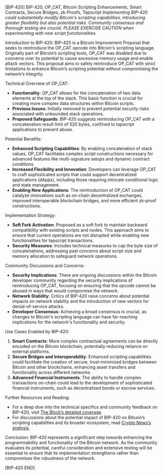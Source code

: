[BIP-420]
BIP-420, OP_CAT, Bitcoin Scripting Enhancements, Smart Contracts, Secure Bridges, zk-Proofs, Tapscript
*Implementing BIP-420 could substantially modify Bitcoin's scripting capabilities, introducing greater flexibility but also potential risks. Community consensus and thorough testing are crucial. PLEASE EXERCISE CAUTION when experimenting with new script functionalities.*

Introduction to BIP-420:
BIP-420 is a Bitcoin Improvement Proposal that seeks to reintroduce the OP_CAT opcode into Bitcoin's scripting language. Originally part of Bitcoin’s scripting tools, OP_CAT was disabled due to concerns over its potential to cause excessive memory usage and enable attack vectors. This proposal aims to safely reintroduce OP_CAT with strict limitations to enhance Bitcoin’s scripting potential without compromising the network’s integrity.

Technical Overview of OP_CAT:
- **Functionality**: OP_CAT allows for the concatenation of two data elements at the top of the stack. This basic function is crucial for creating more complex data structures within Bitcoin scripts.
- **Previous Issues**: Initially removed to prevent potential security risks associated with unbounded stack operations.
- **Proposed Safeguards**: BIP-420 suggests reintroducing OP_CAT with a concatenation result limit of 520 bytes, confined to tapscript applications to prevent abuse.

Potential Benefits:
- **Enhanced Scripting Capabilities**: By enabling concatenation of stack values, OP_CAT facilitates complex script constructions necessary for advanced features like multi-signature setups and dynamic contract conditions.
- **Increased Flexibility and Innovation**: Developers can leverage OP_CAT to craft sophisticated scripts that could support decentralized applications (dApps), including those requiring intricate conditional logic and state management.
- **Enabling New Applications**: The reintroduction of OP_CAT could catalyze innovations such as on-chain decentralized exchanges, improved interoperable blockchain bridges, and more efficient zk-proof constructions.

Implementation Strategy:
- **Soft Fork Activation**: Proposed as a soft fork to maintain backward compatibility with existing scripts and nodes. This approach aims to ensure that current operations are not disrupted while enabling new functionalities for tapscript transactions.
- **Security Measures**: Includes technical measures to cap the byte size of concatenations, addressing past concerns about script size and memory allocation to safeguard network operations.

Community Discussions and Concerns:
- **Security Implications**: There are ongoing discussions within the Bitcoin developer community regarding the security implications of reintroducing OP_CAT, focusing on ensuring that the opcode cannot be abused in ways that would compromise the network.
- **Network Stability**: Critics of BIP-420 raise concerns about potential impacts on network stability and the introduction of new vectors for denial-of-service attacks.
- **Developer Consensus**: Achieving a broad consensus is crucial, as changes to Bitcoin's scripting language can have far-reaching implications for the network's functionality and security.

Use Cases Enabled by BIP-420:
1. **Smart Contracts**: More complex contractual agreements can be directly encoded on the Bitcoin blockchain, potentially reducing reliance on external platforms.
2. **Secure Bridges and Interoperability**: Enhanced scripting capabilities could facilitate the creation of secure, trust-minimized bridges between Bitcoin and other blockchains, enhancing asset transfers and functionality across different networks.
3. **Advanced Financial Instruments**: The ability to handle complex transactions on-chain could lead to the development of sophisticated financial instruments, such as decentralized bonds or escrow services.

Further Resources and Reading:
- For a deep dive into the technical specifics and community feedback on BIP-420, visit [The Block’s detailed coverage](https://www.theblock.co/post/bip-420-op-cat-proposal-for-covenants-on-bitcoin-receives-official-bip-number).
- For discussions about the potential impact of BIP-420 on Bitcoin’s scripting capabilities and its broader ecosystem, read [Crypto News’s analysis](https://cryptonews.net/news/bitcoin/28910177/).

Conclusion:
BIP-420 represents a significant step towards enhancing the programmability and functionality of the Bitcoin network. As the community evaluates its potential, careful consideration and extensive testing will be essential to ensure that its implementation strengthens rather than compromises the robustness of the network.

[BIP-420 END]